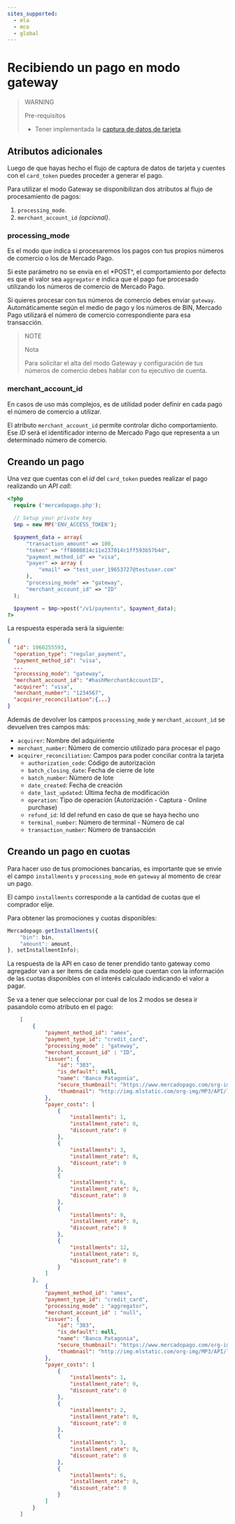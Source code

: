 ```yaml
---
sites_supported:
  - mla
  - mco
  - global
---
```


# Recibiendo un pago en modo gateway

> WARNING
> 
> Pre-requisitos
>
> * Tener implementada la [captura de datos de tarjeta](https://www.mercadopago.com.ar/developers/es/guides/payments/api/receiving-payment-by-card#bookmark_captura_los_datos_de_tarjeta).

## Atributos adicionales

Luego de que hayas hecho el flujo de captura de datos de tarjeta y cuentes con el `card_token` puedes proceder a generar el pago.

Para utilizar el modo Gateway se disponibilizan dos atributos al flujo de procesamiento de pagos:

1. `processing_mode`.
2. `merchant_account_id` _(opcional)_.

### processing\_mode

Es el modo que indica si procesaremos los pagos con tus propios números de comercio o los de Mercado Pago.

Si este parámetro no se envía en el *POST^, el comportamiento por defecto es que el valor sea `aggregator` e indica que el pago fue procesado utilizando los números de comercio de Mercado Pago.

Si quieres procesar con tus números de comercio debes enviar `gateway`.
Automáticamente según el medio de pago y los números de BIN, Mercado Pago utilizará el número de comercio correspondiente para esa transacción.

> NOTE
>
> Nota
>
> Para solicitar el alta del modo Gateway y configuración de tus números de comercio debes hablar con tu ejecutivo de cuenta.

### merchant\_account\_id

En casos de uso más complejos, es de utilidad poder definir en cada pago el número de comercio a utilizar.

El atributo `merchant_account_id` permite controlar dicho comportamiento. Ese _ID_ será el identificador interno de Mercado Pago que representa a un determinado número de comercio.

## Creando un pago

Una vez que cuentas con el _id_ del `card_token` puedes realizar el pago realizando un _API call_:

```php
<?php
  require ('mercadopago.php');

  // Setup your private key
  $mp = new MP('ENV_ACCESS_TOKEN');

  $payment_data = array(
      "transaction_amount" => 100,
      "token" => "ff8080814c11e237014c1ff593b57b4d",
      "payment_method_id" => "visa",
      "payer" => array (
          "email" => "test_user_19653727@testuser.com"
      ),
      "processing_mode" => "gateway",
      "merchant_account_id" => "ID"
  );

  $payment = $mp->post("/v1/payments", $payment_data);
?>
```

La respuesta esperada será la siguiente:

```json
{
  "id": 1060255593,
  "operation_type": "regular_payment",
  "payment_method_id": "visa",
  ...
  "processing_mode": "gateway",
  "merchant_account_id": "#hashMerchantAccountID",
  "acquirer": "visa",
  "merchant_number": "1234567",
  "acquirer_reconciliation":{...}
}
```

Además de devolver los campos `processing_mode` y `merchant_account_id` se devuelven tres campos más:

* `acquirer`: Nombre del adquiriente
* `merchant_number`: Número de comercio utilizado para procesar el pago
* `acquirer_reconciliation`: Campos para poder conciliar contra la tarjeta
  * `authorization_code`: Código de autorización
  * `batch_closing_date`: Fecha de cierre de lote
  * `batch_number`: Número de lote
  * `date_created`: Fecha de creación
  * `date_last_updated`: Última fecha de modificación
  * `operation`: Tipo de operación (Autorización - Captura - Online purchase)
  * `refund_id`: Id del refund en caso de que se haya hecho uno
  * `terminal_number`: Número de terminal - Número de cal
  * `transaction_number`: Nùmero de transacción

## Creando un pago en cuotas

Para hacer uso de tus promociones bancarias, es importante que se envíe el campo `installments` y `processing_mode` en `gateway` al momento de crear un pago.

El campo `installments` corresponde a la cantidad de cuotas que el comprador elije.

Para obtener las promociones y cuotas disponibles:

```javascript
Mercadopago.getInstallments({
    "bin": bin,
    "amount": amount,
}, setInstallmentInfo);
```

La respuesta de la API en caso de tener prendido tanto gateway como agregador van a ser items de cada modelo que cuentan con la información de las cuotas disponibles con el interés calculado indicando el valor a pagar. 

Se va a tener que seleccionar por cual de los 2 modos se desea ir pasandolo como atributo en el pago:

```json
    [
        {
            "payment_method_id": "amex",
            "payment_type_id": "credit_card",
            "processing_mode" : "gateway",
            "merchant_account_id" : "ID",
            "issuer": {
                "id": "303",
                "is_default": null,
                "name": "Banco Patagonia",
                "secure_thumbnail": "https://www.mercadopago.com/org-img/MP3/API/logos/303.gif",
                "thumbnail": "http://img.mlstatic.com/org-img/MP3/API/logos/303.gif"
            },
            "payer_costs": [
                {
                    "installments": 1,
                    "installment_rate": 0,
                    "discount_rate": 0
                },
                {
                    "installments": 3,
                    "installment_rate": 0,
                    "discount_rate": 0
                },          
                {
                    "installments": 6,
                    "installment_rate": 0,
                    "discount_rate": 0
                },            
                {
                    "installments": 9,
                    "installment_rate": 0,
                    "discount_rate": 0
                },
                {
                    "installments": 12,
                    "installment_rate": 0,
                    "discount_rate": 0
                }
            ]
        },
            {
            "payment_method_id": "amex",
            "payment_type_id": "credit_card",
            "processing_mode" : "aggregator",
            "merchant_account_id" : "null",
            "issuer": {
                "id": "303",
                "is_default": null,
                "name": "Banco Patagonia",
                "secure_thumbnail": "https://www.mercadopago.com/org-img/MP3/API/logos/303.gif",
                "thumbnail": "http://img.mlstatic.com/org-img/MP3/API/logos/303.gif"
            },
            "payer_costs": [
                {
                    "installments": 1,
                    "installment_rate": 0,
                    "discount_rate": 0
                },
                {
                    "installments": 2,
                    "installment_rate": 0,
                    "discount_rate": 0
                },
                {
                    "installments": 3,
                    "installment_rate": 0,
                    "discount_rate": 0
                },
                {
                    "installments": 6,
                    "installment_rate": 0,
                    "discount_rate": 0
                }
            ]
        }
    ]
```
